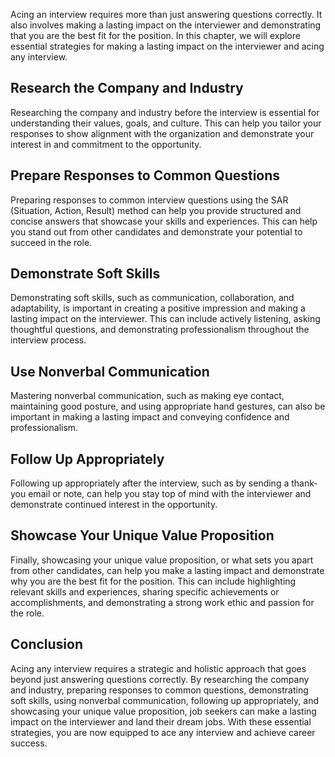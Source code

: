 
Acing an interview requires more than just answering questions correctly. It also involves making a lasting impact on the interviewer and demonstrating that you are the best fit for the position. In this chapter, we will explore essential strategies for making a lasting impact on the interviewer and acing any interview.

Research the Company and Industry
---------------------------------

Researching the company and industry before the interview is essential for understanding their values, goals, and culture. This can help you tailor your responses to show alignment with the organization and demonstrate your interest in and commitment to the opportunity.

Prepare Responses to Common Questions
-------------------------------------

Preparing responses to common interview questions using the SAR (Situation, Action, Result) method can help you provide structured and concise answers that showcase your skills and experiences. This can help you stand out from other candidates and demonstrate your potential to succeed in the role.

Demonstrate Soft Skills
-----------------------

Demonstrating soft skills, such as communication, collaboration, and adaptability, is important in creating a positive impression and making a lasting impact on the interviewer. This can include actively listening, asking thoughtful questions, and demonstrating professionalism throughout the interview process.

Use Nonverbal Communication
---------------------------

Mastering nonverbal communication, such as making eye contact, maintaining good posture, and using appropriate hand gestures, can also be important in making a lasting impact and conveying confidence and professionalism.

Follow Up Appropriately
-----------------------

Following up appropriately after the interview, such as by sending a thank-you email or note, can help you stay top of mind with the interviewer and demonstrate continued interest in the opportunity.

Showcase Your Unique Value Proposition
--------------------------------------

Finally, showcasing your unique value proposition, or what sets you apart from other candidates, can help you make a lasting impact and demonstrate why you are the best fit for the position. This can include highlighting relevant skills and experiences, sharing specific achievements or accomplishments, and demonstrating a strong work ethic and passion for the role.

Conclusion
----------

Acing any interview requires a strategic and holistic approach that goes beyond just answering questions correctly. By researching the company and industry, preparing responses to common questions, demonstrating soft skills, using nonverbal communication, following up appropriately, and showcasing your unique value proposition, job seekers can make a lasting impact on the interviewer and land their dream jobs. With these essential strategies, you are now equipped to ace any interview and achieve career success.
